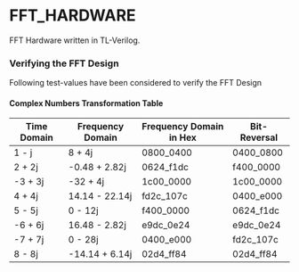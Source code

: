 # FFT_HARDWARE
FFT Hardware written in TL-Verilog.

### Verifying the FFT Design
Following test-values have been considered to verify the FFT Design

#### Complex Numbers Transformation Table

| **Time Domain** | **Frequency Domain**  | **Frequency Domain in Hex** | **Bit-Reversal** |
|-----------------|-----------------------|-----------------------------|------------------|
| 1 - j           | 8 + 4j                | 0800_0400                   | 0400_0800        |
| 2 + 2j          | -0.48 + 2.82j         | 0624_f1dc                   | f400_0000        |
| -3 + 3j         | -32 + 4j              | 1c00_0000                   | 1c00_0000        |
| 4 + 4j          | 14.14 - 22.14j        | fd2c_107c                   | 0400_e000        |
| 5 - 5j          | 0 - 12j               | f400_0000                   | 0624_f1dc        |
| -6 + 6j         | 16.48 - 2.82j         | e9dc_0e24                   | e9dc_0e24        |
| -7 + 7j         | 0 - 28j               | 0400_e000                   | fd2c_107c        |
| 8 - 8j          | -14.14 + 6.14j        | 02d4_ff84                   | 02d4_ff84        |


